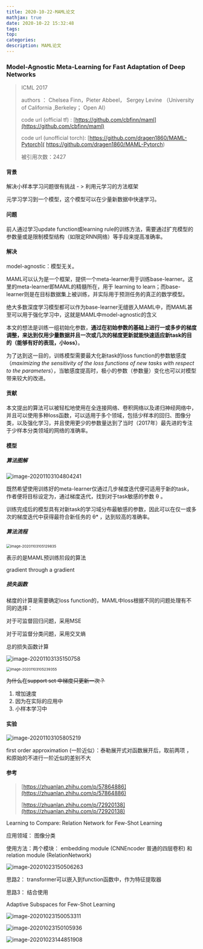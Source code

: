 ```yaml
---
title: 2020-10-22-MAML论文
mathjax: true
date: 2020-10-22 15:32:48
tags:
top:
categories:
description: MAML论文
---
```




### Model-Agnostic Meta-Learning for Fast Adaptation of Deep Networks



> ICML 2017
>
> authors ： Chelsea Finn，Pieter Abbeel， Sergey Levine （University of California ,Berkeley； Open AI）
>
> code url (official  tf) :  [https://github.com/cbfinn/maml](https://github.com/cbfinn/maml)
>
> code url (unofficial torch): [https://github.com/dragen1860/MAML-Pytorch]( https://github.com/dragen1860/MAML-Pytorch)
>
> 被引用次数：2427 



#### 背景

解决小样本学习问题很有挑战 - > 利用元学习的方法框架

元学习学习到一个模型，这个模型可以在少量新数据中快速学习。



#### 问题



前人通过学习update function或learning rule的训练方法，需要通过扩充模型的参数量或是限制模型结构（如限定RNN网络）等手段来提高准确率。



#### 解决

model-agnostic：模型无关。

MAML可以认为是一个框架，提供一个meta-learner用于训练base-learner。这里的meta-learner即MAML的精髓所在，用于 learning to learn；而base-learner则是在目标数据集上被训练，并实际用于预测任务的真正的数学模型。

绝大多数深度学习模型都可以作为base-learner无缝嵌入MAML中，而MAML甚至可以用于强化学习中，这就是MAML中model-agnostic的含义



本文的想法是训练一组初始化参数，**通过在初始参数的基础上进行一或多步的梯度调整，来达到仅用少量数据并且一次或几次的梯度更新就能快速适应新task的目的（能够有好的表现，小loss）**。



为了达到这一目的，训练模型需要最大化新task的loss function的参数敏感度（*maximizing the sensitivity of the loss functions of new tasks with respect to the parameters*），当敏感度提高时，极小的参数（参数量）变化也可以对模型带来较大的改进。

#### 贡献

本文提出的算法可以被轻松地使用在全连接网络、卷积网络以及递归神经网络中，并且可以使用多种loss函数，可以适用于多个领域，包括少样本的回归、图像分类，以及强化学习，并且使用更少的参数量达到了当时（2017年）最先进的专注于少样本分类领域的网络的准确率。



#### 模型



##### 算法图解

![image-20201103104804241](E:\myBlog\source\_posts\image-20201103104804241.png)





既然希望使用训练好的meta-learner仅通过几步梯度迭代便可适用于新的task，作者便将目标设定为，通过梯度迭代，找到对于task敏感的参数 θ 。

训练完成后的模型具有对新task的学习域分布最敏感的参数，因此可以在仅一或多次的梯度迭代中获得最符合新任务的 θ* ，达到较高的准确率。



##### 算法流程



<img src="E:\myBlog\source\_posts\image-20201103105129835.png" alt="image-20201103105129835" style="zoom:67%;" />

表示的是MAML预训练阶段的算法

gradient through a gradient 



##### 损失函数

梯度的计算是需要确定loss function的，MAML中loss根据不同的问题处理有不同的选择：

对于可监督回归问题，采用MSE 

对于可监督分类问题，采用交叉熵 



总的损失函数计算

![image-20201103135150758](E:\myBlog\source\_posts\image-20201103135150758.png)









<img src="E:\myBlog\source\_posts\image-20201103105239355.png" alt="image-20201103105239355" style="zoom: 67%;" />



~~为什么在support set 中梯度只更新一次？~~

1. 增加速度
2. 因为在实际的应用中
3. 小样本学习中



#### 实验



![image-20201103105805219](E:\myBlog\source\_posts\image-20201103105805219.png)



 first order approximation (一阶近似）：泰勒展开式对函数展开后，取前两项 ，和原始的不进行一阶近似的差别不大



#### 参考

> [https://zhuanlan.zhihu.com/p/57864886](https://zhuanlan.zhihu.com/p/57864886)
>
> [https://zhuanlan.zhihu.com/p/72920138](https://zhuanlan.zhihu.com/p/72920138)
>
> 



Learning to Compare: Relation Network for Few-Shot Learning

应用领域： 图像分类

使用方法：两个模块： embedding  module (CNNEncoder 普通的四层卷积) 和 relation module (RelationNetwork)



![image-20201023150506263](E:\myBlog\source\_posts\image-20201023150506263.png)

思路2： transformer可以嵌入到function函数中，作为特征提取器

思路3： 结合使用



Adaptive Subspaces for Few-Shot Learning

![image-20201023150053311](E:\myBlog\source\_posts\image-20201023150053311.png)



![image-20201023150105936](E:\myBlog\source\_posts\image-20201023150105936.png)

![image-20201023144851908](E:\myBlog\source\_posts\image-20201023144851908.png)